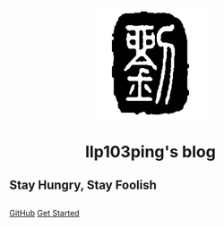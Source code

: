 <p align="center">
<img src="https://raw.githubusercontent.com/llp103ping/images/master/User/logo.png" width="200" height="200"/>
</p>
<h1 align="center">llp103ping's blog</h1>

## Stay Hungry, Stay Foolish
##   

[GitHub](https://github.com/Snailclimb/docsify-demo)
[Get Started](README.md)
